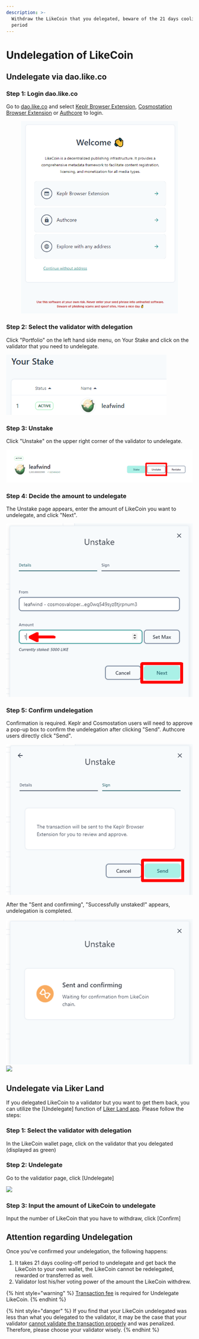 ```yaml
---
description: >-
  Withdraw the LikeCoin that you delegated, beware of the 21 days cooling-off
  period
---
```


# Undelegation of LikeCoin

## **Undelegate via dao.like.co**

### Step 1: Login dao.like.co

Go to [dao.like.co](https://dao.like.co/) and select [Keplr Browser Extension](../wallet/keplr/), [Cosmostation Browser Extension](../wallet/cosmostation/) or [Authcore](../../user-guide/liker-id/register/) to login.

<figure><img src="../../.gitbook/assets/Civic Liker Web 3-01.png" alt=""><figcaption></figcaption></figure>

### **Step 2: Select the validator with delegation**

Click "Portfolio" on the left hand side menu, on Your Stake and click on the validator that you need to undelegate.

![](<../../.gitbook/assets/dao.like.co unstake 01.png>)

### **Step 3: Unstake**

Click "Unstake" on the upper right corner of the validator to undelegate.

![](<../../.gitbook/assets/dao.like.co unstake 02.png>)

### Step 4: Decide the amount to undelegate

The Unstake page appears, enter the amount of LikeCoin you want to undelegate, and click "Next".

![](<../../.gitbook/assets/dao.like.co unstake 03.png>)

### Step 5: Confirm undelegation

Confirmation is required. Keplr and Cosmostation users will need to approve a pop-up box to confirm the undelegation after clicking "Send". Authcore users directly click "Send".

![](<../../.gitbook/assets/dao.like.co unstake 04.png>)

After the "Sent and confirming", "Successfully unstaked!" appears, undelegation is completed.

![](<../../.gitbook/assets/dao.like.co unstake 05.png>) ![](<../../.gitbook/assets/dao.like.co unstake 06.png>)

## **Undelegate via Liker Land**

If you delegated LikeCoin to a validator but you want to get them back, you can utilize the \[Undelegate] function of [Liker Land app](https://liker.land/getapp). Please follow the steps:

### **Step 1: Select the validator with delegation**

In the LikeCoin wallet page, click on the validator that you delegated (displayed as green)

### Step 2: Undelegate

Go to the validatior page, click \[Undelegate]

![](../../.gitbook/assets/undelegation-en.png)

### **Step 3: Input the amount of LikeCoin to undelegate**

Input the number of LikeCoin that you have to withdraw, click \[Confirm]

## **Attention regarding Undelegation**

Once you've confirmed your undelegation, the following happens:

1. It takes 21 days cooling-off period to undelegate and get back the LikeCoin to your own wallet, the LikeCoin cannot be redelegated, rewarded or transferred as well.
2. Validator lost his/her voting power of the amount the LikeCoin withdrew.

{% hint style="warning" %}
[Transaction fee](../wallet/transaction-fee.md) is required for ‌Undelegate LikeCoin.
{% endhint %}

{% hint style="danger" %}
If you find that your LikeCoin undelegated was less than what you delegated to the validator, it may be the case that your validator [cannot validate the transaction properly](../../user-guide/background.md#9e68) and was penalized. Therefore, please choose your validator wisely.
{% endhint %}
